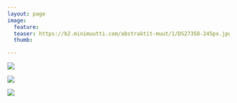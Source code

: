 ```yaml
---
layout: page
image:
  feature:
  teaser: https://b2.minimuutti.com/abstraktit-muut/1/DS27358-245px.jpg
  thumb:

---
```


![](https://b2.minimuutti.com/abstraktit-muut/1/DS27356-800px.jpg)

![](https://b2.minimuutti.com/abstraktit-muut/1/DS27358-800px.jpg)

![](https://b2.minimuutti.com/abstraktit-muut/1/DS27360-800px.jpg)

